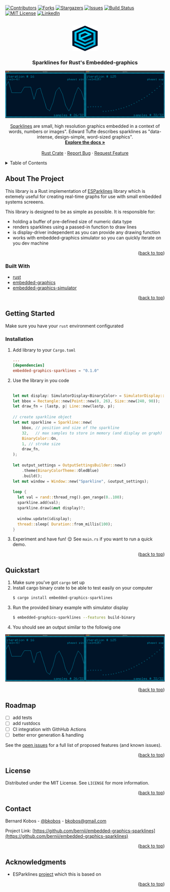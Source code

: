 <div id="top"></div>

<!-- PROJECT SHIELDS -->
<!--
*** I'm using markdown "reference style" links for readability.
*** Reference links are enclosed in brackets [ ] instead of parentheses ( ).
*** See the bottom of this document for the declaration of the reference variables
*** for contributors-url, forks-url, etc. This is an optional, concise syntax you may use.
*** https://www.markdownguide.org/basic-syntax/#reference-style-links
-->
[![Contributors][contributors-shield]][contributors-url]
[![Forks][forks-shield]][forks-url]
[![Stargazers][stars-shield]][stars-url]
[![Issues][issues-shield]][issues-url]
[![Build Status][build-status]][build-status-url]
[![MIT License][license-shield]][license-url]
[![LinkedIn][linkedin-shield]][linkedin-url]



<!-- PROJECT LOGO -->
<br />
<div align="center">
  <a href="https://github.com/bernii/embedded-graphics-sparklines">
    <img src="https://raw.githubusercontent.com/embedded-graphics/embedded-graphics/191fe7f8a0fedc713f9722b9dc59208dacadee7e/assets/logo.svg?sanitize=true" alt="Embedded graphics logo" width="80" height="80">
  </a>

<h3 align="center">Sparklines for Rust's Embedded-graphics</h3>

<div align="center">
  <img src="assets/demo-screenshot.png" alt="Visual demo on simulator">
</div>

  <p align="center">
    <a href="https://en.wikipedia.org/wiki/Sparkline">Sparklines</a> are small, high resolution graphics embedded in a context of words, numbers or images". Edward Tufte describes sparklines as "data-intense, design-simple, word-sized graphics".
    <br />
    <a href="https://github.com/bernii/embedded-graphics-sparklines"><strong>Explore the docs »</strong></a>
    <br />
    <br />
    <a href="https://crates.io/crates/embedded-graphics-sparklines">Rust Crate</a>
    ·
    <a href="https://github.com/bernii/embedded-graphics-sparklines/issues">Report Bug</a>
    ·
    <a href="https://github.com/bernii/embedded-graphics-sparklines/issues">Request Feature</a>
  </p>
</div>



<!-- TABLE OF CONTENTS -->
<details>
  <summary>Table of Contents</summary>
  <ol>
    <li>
      <a href="#about-the-project">About The Project</a>
      <ul>
        <li><a href="#built-with">Built With</a></li>
      </ul>
    </li>
    <li>
      <a href="#getting-started">Getting Started</a>
      <ul>
        <li><a href="#prerequisites">Prerequisites</a></li>
        <li><a href="#installation">Installation</a></li>
      </ul>
    </li>
    <li><a href="#Quickstart">Quickstart</a></li>
    <li><a href="#roadmap">Roadmap</a></li>
    <li><a href="#license">License</a></li>
    <li><a href="#contact">Contact</a></li>
    <li><a href="#acknowledgments">Acknowledgments</a></li>
  </ol>
</details>



<!-- ABOUT THE PROJECT -->
## About The Project

This library is a Rust implementation of [ESParklines](https://github.com/0xPIT/ESParklines) library which is extemely useful for creating real-time graphs for use with small embedded systems screeens.

This library is designed to be as simple as possible. It is responsible for:
- holding a buffer of pre-defined size of numeric data type
- renders sparklines using a passed-in function to draw lines
- is display-driver independent as you can provide any drawing function
- works with embedded-graphics simulator so you can quickly iterate on you dev machine

<p align="right">(<a href="#top">back to top</a>)</p>



### Built With

* [rust](https://www.rust-lang.org/)
* [embedded-graphics](https://github.com/embedded-graphics/embedded-graphics)
* [embedded-graphics-simulator](https://docs.rs/embedded-graphics-simulator/latest/embedded_graphics_simulator/)

<p align="right">(<a href="#top">back to top</a>)</p>



<!-- GETTING STARTED -->
## Getting Started

Make sure you have your `rust` environment configurated

### Installation

1. Add library to your `Cargo.toml`

    ```toml
    ...
    [dependencies]
    embedded-graphics-sparklines = "0.1.0"
    ```
2. Use the library in you code
    ```rust

    let mut display: SimulatorDisplay<BinaryColor> = SimulatorDisplay::new(Size::new(240, 135));
    let bbox = Rectangle::new(Point::new(0, 26), Size::new(240, 90));
    let draw_fn = |lastp, p| Line::new(lastp, p);

    // create sparkline object
    let mut sparkline = Sparkline::new(
        bbox, // position and size of the sparkline
        32,   // max samples to store in memory (and display on graph)
        BinaryColor::On,
        1, // stroke size
        draw_fn,
    );

    let output_settings = OutputSettingsBuilder::new()
        .theme(BinaryColorTheme::OledBlue)
        .build();
    let mut window = Window::new("Sparkline", &output_settings);

    loop {
      let val = rand::thread_rng().gen_range(0..100);
      sparkline.add(val);
      sparkline.draw(&mut display)?;

      window.update(&display);
      thread::sleep( Duration::from_millis(100);
    }
    ```
3. Experiment and have fun! :relieved: See `main.rs` if you want to run a quick demo. 

<p align="right">(<a href="#top">back to top</a>)</p>



<!-- USAGE EXAMPLES -->
## Quickstart

1. Make sure you've got `cargo` set up
2. Install cargo binary crate to be able to test easily on your computer
    ```bash
    $ cargo install embedded-graphics-sparklines
    ```
2. Run the provided binary example with simulator display
   ```bash
   $ embedded-graphics-sparklines --features build-binary
   ```
3. You should see an output similar to the followig one

![demo screenshot](./assets/demo-screenshot.png)

<p align="right">(<a href="#top">back to top</a>)</p>



<!-- ROADMAP -->
## Roadmap

- [ ] add tests
- [ ] add rustdocs
- [ ] CI integration with GithHub Actions
- [ ] better error generation & handling

See the [open issues](https://github.com/bernii/embedded-graphics-sparklines/issues) for a full list of proposed features (and known issues).

<p align="right">(<a href="#top">back to top</a>)</p>



<!-- LICENSE -->
## License

Distributed under the MIT License. See `LICENSE` for more information.

<p align="right">(<a href="#top">back to top</a>)</p>



<!-- CONTACT -->
## Contact

Bernard Kobos - [@bkobos](https://twitter.com/bkobos) - bkobos@gmail.com

Project Link: [https://github.com/bernii/embedded-graphics-sparklines](https://github.com/bernii/embedded-graphics-sparklines)

<p align="right">(<a href="#top">back to top</a>)</p>



<!-- ACKNOWLEDGMENTS -->
## Acknowledgments

* ESParklines [project](https://github.com/0xPIT/ESParklines) which this is based on

<p align="right">(<a href="#top">back to top</a>)</p>



<!-- MARKDOWN LINKS & IMAGES -->
<!-- https://www.markdownguide.org/basic-syntax/#reference-style-links -->
[contributors-shield]: https://img.shields.io/github/contributors/bernii/embedded-graphics-sparklines.svg?style=for-the-badge
[contributors-url]: https://github.com/bernii/embedded-graphics-sparklines/graphs/contributors
[forks-shield]: https://img.shields.io/github/forks/bernii/embedded-graphics-sparklines.svg?style=for-the-badge
[forks-url]: https://github.com/bernii/embedded-graphics-sparklines/network/members
[stars-shield]: https://img.shields.io/github/stars/bernii/embedded-graphics-sparklines.svg?style=for-the-badge
[stars-url]: https://github.com/bernii/embedded-graphics-sparklines/stargazers
[issues-shield]: https://img.shields.io/github/issues/bernii/embedded-graphics-sparklines.svg?style=for-the-badge
[issues-url]: https://github.com/bernii/embedded-graphics-sparklines/issues
[license-shield]: https://img.shields.io/github/license/bernii/embedded-graphics-sparklines.svg?style=for-the-badge
[license-url]: https://github.com/bernii/embedded-graphics-sparklines/blob/master/LICENSE
[linkedin-shield]: https://img.shields.io/badge/-LinkedIn-black.svg?style=for-the-badge&logo=linkedin&colorB=555
[linkedin-url]: https://linkedin.com/in/bernii
[product-screenshot]: images/screenshot.png
[build-status]: https://img.shields.io/endpoint.svg?url=https%3A%2F%2Factions-badge.atrox.dev%2Fbernii%2Fembedded-graphics-sparklines%2Fbadge%3Fref%3Dmain&style=for-the-badge
[build-status-url]: https://actions-badge.atrox.dev/bernii/embedded-graphics-sparklines/goto?ref=main
